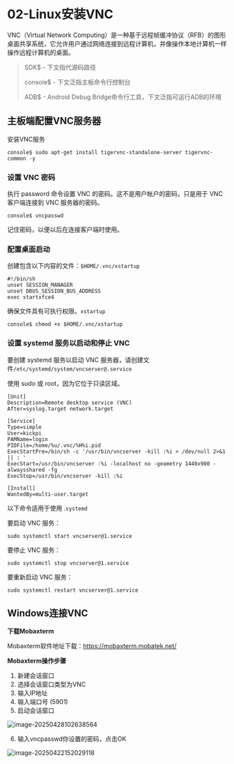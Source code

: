 # 02-Linux安装VNC

VNC（Virtual Network Computing）是一种基于远程帧缓冲协议（RFB）的图形桌面共享系统，它允许用户通过网络连接到远程计算机，并像操作本地计算机一样操作远程计算机的桌面。



> SDK$ - 下文指代源码路径
>
> console$ - 下文泛指主板命令行控制台
>
> ADB$ - Android Debug Bridge命令行工具，下文泛指可运行ADB的环境



## 主板端配置VNC服务器

安装VNC服务

```
console$ sudo apt-get install tigervnc-standalone-server tigervnc-common -y
```

### 设置 VNC 密码

执行 password 命令设置 VNC 的密码。这不是用户帐户的密码，只是用于 VNC 客户端连接到 VNC 服务器的密码。

```console
console$ vncpasswd
```

记住密码，以便以后在连接客户端时使用。



### 配置桌面启动

创建包含以下内容的文件：`$HOME/.vnc/xstartup`

```console
#!/bin/sh
unset SESSION_MANAGER
unset DBUS_SESSION_BUS_ADDRESS
exec startxfce4
```

确保文件具有可执行权限。`xstartup`

```console
console$ chmod +x $HOME/.vnc/xstartup
```



### 设置 systemd 服务以启动和停止 VNC

要创建 systemd 服务以启动 VNC 服务器，请创建文件`/etc/systemd/system/vncserver@.service`

使用 sudo 或 root，因为它位于只读区域。

```console
[Unit]
Description=Remote desktop service (VNC)
After=syslog.target network.target

[Service]
Type=simple
User=kickpi
PAMName=login
PIDFile=/home/%u/.vnc/%H%i.pid
ExecStartPre=/bin/sh -c '/usr/bin/vncserver -kill :%i > /dev/null 2>&1 || : '
ExecStart=/usr/bin/vncserver :%i -localhost no -geometry 1440x900 -alwaysshared -fg
ExecStop=/usr/bin/vncserver -kill :%i

[Install]
WantedBy=multi-user.target
```

以下命令适用于使用 .`systemd`

要启动 VNC 服务：

```console
sudo systemctl start vncserver@1.service
```

要停止 VNC 服务：

```console
sudo systemctl stop vncserver@1.service
```

要重新启动 VNC 服务：

```console
sudo systemctl restart vncserver@1.service
```





## Windows连接VNC

**下载Mobaxterm**

Mobaxterm软件地址下载：https://mobaxterm.mobatek.net/



**Mobaxterm操作步骤**

1. 新建会话窗口
2. 选择会话窗口类型为VNC
3. 输入IP地址
4. 输入端口号 (5901)
5. 启动会话窗口

![image-20250428102638564](http://tanzhtanzh.oss-cn-shenzhen.aliyuncs.com/img/image-20250428102638564.png)

6. 输入vncpasswd你设置的密码，点击OK

![image-20250422152029118](http://tanzhtanzh.oss-cn-shenzhen.aliyuncs.com/img/image-20250422152029118.png)
